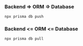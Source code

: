 ### Backend => ORM => Database
```cmd
npx prisma db push
```

### Backend <= ORM <= Database
```cmd
npx prisma db pull
```